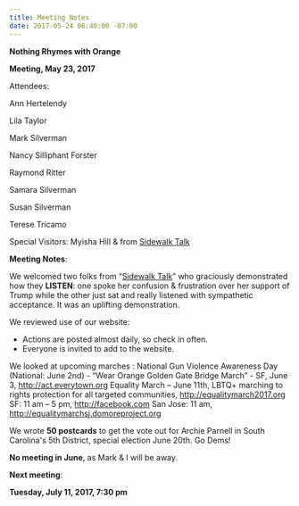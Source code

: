 ```yaml
---
title: Meeting Notes
date: 2017-05-24 06:40:00 -07:00
---
```


**Nothing Rhymes with Orange**

**Meeting, May 23, 2017**

Attendees:

Ann Hertelendy
 
Lila Taylor 

Mark Silverman
 
Nancy Silliphant Forster 

Raymond Ritter 

Samara Silverman
 
Susan Silverman 

Terese Tricamo 

Special Visitors: Myisha Hill & from [Sidewalk Talk](http://www.sidewalktalksf.com/)

**Meeting Notes**:

We welcomed two folks from “[Sidewalk Talk](http://www.sidewalktalksf.com/)” who graciously demonstrated how they **LISTEN**:  one spoke her confusion & frustration over her support of Trump  while the other just sat and really listened with sympathetic acceptance.  It was an uplifting demonstration. 
 
We reviewed use of our website:  
- Actions are posted almost daily, so check in often.
- Everyone is invited to add to the website.

We looked at upcoming marches : 
National Gun Violence Awareness Day (National: June 2nd) - “Wear Orange Golden Gate Bridge March” - SF, June 3, http://act.everytown.org
Equality March – June 11th, LBTQ+ marching to rights protection for all targeted communities, http://equalitymarch2017.org
SF: 11 am – 5 pm, http://facebook.com
San Jose: 11 am, http://equalitymarchsj.domoreproject.org

We wrote **50 postcards** to get the vote out for Archie Parnell in South Carolina's 5th District, special election June 20th.  Go Dems!

**No meeting in June**, as Mark & I will be away.

**Next meeting**:

**Tuesday, July 11, 2017, 7:30 pm**